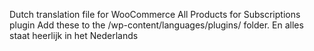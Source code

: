 Dutch translation file for WooCommerce All Products for Subscriptions plugin
Add these to the /wp-content/languages/plugins/ folder. En alles staat heerlijk in het Nederlands
